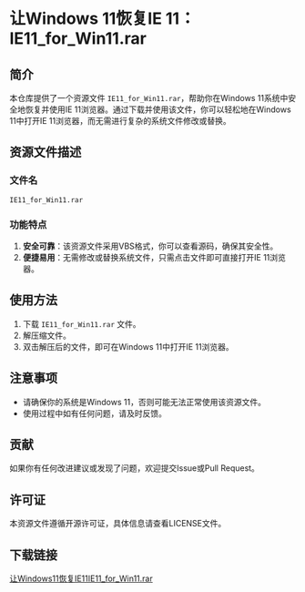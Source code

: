 # 让Windows 11恢复IE 11：IE11_for_Win11.rar

## 简介

本仓库提供了一个资源文件 `IE11_for_Win11.rar`，帮助你在Windows 11系统中安全地恢复并使用IE 11浏览器。通过下载并使用该文件，你可以轻松地在Windows 11中打开IE 11浏览器，而无需进行复杂的系统文件修改或替换。

## 资源文件描述

### 文件名
`IE11_for_Win11.rar`

### 功能特点
1. **安全可靠**：该资源文件采用VBS格式，你可以查看源码，确保其安全性。
2. **便捷易用**：无需修改或替换系统文件，只需点击文件即可直接打开IE 11浏览器。

## 使用方法

1. 下载 `IE11_for_Win11.rar` 文件。
2. 解压缩文件。
3. 双击解压后的文件，即可在Windows 11中打开IE 11浏览器。

## 注意事项

- 请确保你的系统是Windows 11，否则可能无法正常使用该资源文件。
- 使用过程中如有任何问题，请及时反馈。

## 贡献

如果你有任何改进建议或发现了问题，欢迎提交Issue或Pull Request。

## 许可证

本资源文件遵循开源许可证，具体信息请查看LICENSE文件。

## 下载链接

[让Windows11恢复IE11IE11_for_Win11.rar](https://pan.quark.cn/s/8a1d244f91e1)